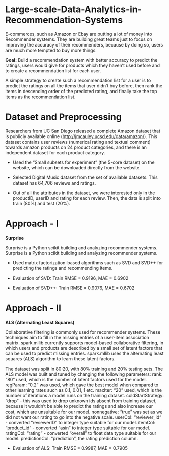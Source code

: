 # Large-scale-Data-Analytics-in-Recommendation-Systems

E-commerces, such as Amazon or Ebay are putting a lot of money into Recommender systems. They are building great teams just to focus on improving the accuracy of their recommenders, because by doing so, users are much more tempted to buy more things.

**Goal:** Build a recommendation system with better accuracy to predict the ratings, users would give for products which they haven’t used before and to create a recommendation list for each user.

A simple strategy to create such a recommendation list for a user is to predict the ratings on all the items that user didn’t buy before, then rank the items in descending order of the predicted rating, and finally take the top items as the recommendation list.


# Dataset and Preprocessing

Researchers from UC San Diego released a complete Amazon dataset that is publicly available online (​http://jmcauley.ucsd.edu/data/amazon/)​. This dataset contains user reviews (numerical rating and textual comment) towards amazon products on 24 product categories, and there is an independent dataset for each product category. 

- Used the “Small subsets for experiment” (the 5-core dataset) on the website, which can be downloaded directly from the website.

- Selected ​Digital Music dataset from the set of available datasets. This dataset has 64,706 reviews and ratings.

- Out of all the attributes in the dataset, we were interested only in the productID, userID and rating for each review. Then, the data is split into train (80%) and test (20%).

# Approach - I

**Surprise**

Surprise​ is a Python ​scikit​ building and analyzing recommender systems. Surprise​ is a Python ​scikit​ building and analyzing recommender systems.

- Used matrix factorization-based algorithms such as SVD and SVD++ for predicting the ratings and recommending items.

- Evaluation of SVD: Train RMSE = 0.9196,  MAE = 0.6902

- Evaluation of SVD++: Train RMSE = 0.9076,  MAE = 0.6702


# Approach - II

**ALS (Alternating Least Squares)**

Collaborative filtering is commonly used for recommender systems. These techniques aim to fill in the missing entries of a user-item association matrix. spark.mllib currently supports model-based collaborative filtering, in which users and products are described by a small set of latent factors that can be used to predict missing entries. spark.mllib uses the alternating least squares (ALS) algorithm to learn these latent factors.


The dataset was split in 80:20, with 80% training and 20% testing sets. The ALS model was built and tuned by changing the following parameters:
rank: “80” used, which is the number of latent factors used for the model.
regParam: “0.2” was used, which gave the best model when compared to other learning rates such as 0.1, 0.01, 1 etc.
maxIter: “20” used, which is the number of iterations a model runs on the training dataset. coldStartStrategy: “drop” - this was used to drop unknown ids absent from training dataset, because it wouldn’t be able to predict the ratings and also increase our cost, which are unsuitable for our model.
nonnegative: “true” was set as we did not want our rating to go into the negative scale.
userCol: “reviewer_id” - converted “reviewerID” to integer type suitable for our model.
itemCol: “product_id” - converted “asin” to integer type suitable for our model.
ratingCol: “rating” - converted “overall” to float data type suitable for our model.
predictionCol: “prediction”, the rating prediction column.

- Evaluation of ALS: Train RMSE = 0.9987,  MAE = 0.7905



